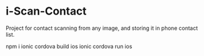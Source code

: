 # i-Scan-Contact
Project for contact scanning from any image, and storing it in phone contact list.

npm i
ionic cordova build ios
ionic cordova run ios
